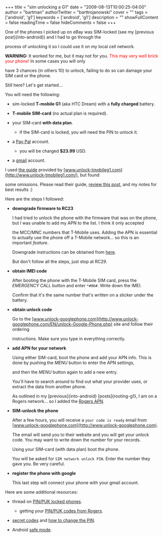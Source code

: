 +++
title = "sim unlocking a G1"
date = "2009-08-13T10:00:25-04:00"
author = "bartman"
authorTwitter = "barttrojanowski"
cover = ""
tags = ['android', 'g1']
keywords = ['android', 'g1']
description = ""
showFullContent = false
readingTime = false
hideComments = false
+++

One of the phones I picked up on eBay was SIM-locked (see my [previous post]{into-android}) and I had to go through the 

process of unlocking it so I could use it on my local cell network.



<b>WARNING:</b> It worked for me, but it may not for you.  <font color=red>This may very well brick your phone!</font>  In some cases you will only

have 3 chances (in others 10) to unlock, failing to do so can damage your SIM card or the phone.



Still here?  Let's get started...



<!--more-->



You will need the following:



 - sim-locked <b>T-mobile G1</b> (aka HTC Dream) with a <b>fully charged</b> battery.

 - <b>T-mobile SIM-card</b> (no actual plan is required).

 - your SIM-card <b>with data plan</b>.

   - if the SIM-card is locked, you will need the PIN to unlock it.

 - a [Pay Pal](http://www.paypal.com) account.

   - you will be charged <b>$23.99</b> USD.

 - a [gmail](http://gmail.com) account.



I used [the guide](http://www.unlock-tmobileg1.com/procedures/activate.php) provided by [www.unlock-tmobileg1.com](http://www.unlock-tmobileg1.com/), but found 

some omissions.  Please read their guide, [review this post](http://www.mobileindustryreview.com/2008/12/unlocking_my_t-mobile_g1_uk.html), and my notes for best results :)



Here are the steps I followed:



 - <b>downgrade firmware to RC23</b>

   

   I had tried to unlock the phone with the firmware that was on the phone, but I was unable to add my APN to the list.  I think it only accepted

   the MCC/MNC numbers that T-Mobile uses.  Adding the APN is essential to actually use the phone off a T-Mobile network... so this is an important *feature*.

   

   Downgrade instructions can be obtained from [here](http://androidandme.com/2009/05/guides/beginners-guide-for-rooting-your-android-g1-to-install-cupcake/).

   But don't follow all the steps, just stop at RC29.



 - <b>obtain IMEI code</b>

   

   After booting the phone with the T-Mobile SIM card, press the *EMERGENCY CALL* button and enter `*#06#`.  Write down the IMEI.

   Confirm that it's the same number that's written on a sticker under the battery.



 - <b>obtain unlock code</b>

   

   Go to the [www.unlock-googlephone.com](http://www.unlock-googlephone.com/EN/unlock-Google-Phone.php) site and follow their ordering

   instructions.  Make sure you type in everything correctly.



 - <b>add APN for your network</b>

   

   Using either SIM-card, boot the phone and add your APN info.  This is done by pushing the *MENU* button to enter the APN settings,

   and then the *MENU* button again to add a new entry.

   

   You'll have to search around to find out what your provider uses, or extract the data from another phone.

   

   As outlined in my [previous]{into-android} [posts]{rooting-g1}, I am on a Rogers network... so I added the [Rogers APN](http://www.androidincanada.ca/category/tutorials/).



 - <b>SIM-unlock the phone</b>

   

   After a few hours, you will receive a `your code is ready` email from [www.unlock-googlephone.com](http://www.unlock-googlephone.com).

   The email will send you to their website and you will get your unlock code.  You may want to write down the number for your records.

   

   Using your SIM-card (with data plan) boot the phone.

   

   You will be asked for `SIM network unlock PIN`.  Enter the number they gave you.  Be very careful.



 - <b>register the phone with google</b>

   

   This last step will connect your phone with your gmail account.



Here are some additional resources:



 - thread on [PIN/PUK locked phones](http://androidcommunity.com/forums/archive/index.php/t-3835.html).

   - getting your [PIN/PUK codes from Rogers](http://forums.rogershelp.com/pun/viewtopic.php?id=67).

 - [secret codes](http://android-dls.com/wiki/index.php?title=Secret_Codes) and [how to change the PIN](http://www.infosyncworld.com/news/n/6567.html).

 - Android [safe mode](http://androidcommunity.com/forums/f41/g1-safe-mode-2565/).
